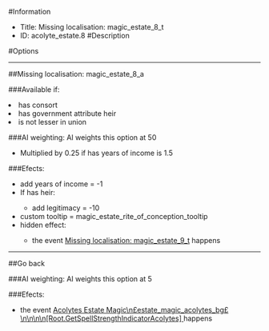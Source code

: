 #Information
 - Title: Missing localisation: magic_estate_8_t
 - ID: acolyte_estate.8
#Description

#Options

___
##Missing localisation: magic_estate_8_a

###Available if:
<li>has consort</li><li>has government attribute heir</li><li>is not lesser in union</li>

###AI weighting:
AI weights this option at 50
 - Multiplied by 0.25 if has years of income is 1.5


###Efects:<ul><li>add years of income = -1</li><li>If has heir:</li><ul><li>add legitimacy = -10</li></ul><li>custom tooltip = magic_estate_rite_of_conception_tooltip</li><li>hidden effect:</li><ul><li>the event [Missing localisation: magic_estate_9_t](../events/missing_localisation_magic_estate_9_t.md) happens</li></ul></ul>

___
##Go back

###AI weighting:
AI weights this option at 5


###Efects:<ul><li>the event [    Acolytes Estate Magic\n£estate_magic_acolytes_bg£\n\n\n\n[Root.GetSpellStrengthIndicatorAcolytes]                                   ](../events/acolytes_estate_magic_npsestate_magic_acolytes_bgps_n_n_n_n_root_getspellstrengthindicatoracolytes.md) happens</li></ul>
